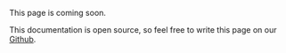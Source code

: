 This page is coming soon.

This documentation is open source, so feel free to write this page on our [Github](https://github.com/lucie-on-github/Lucie-Docs/edit/main/docs/logs.md).
